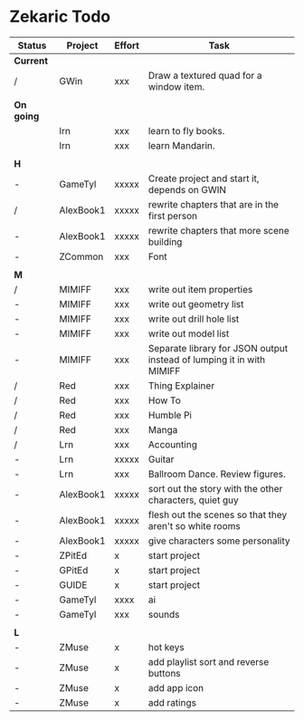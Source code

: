 # Zekaric Todo

| Status        | Project   | Effort    | Task  |
| ---           | ---       | ---       | ---   |
| **Current**   |           |           | |
| /             | GWin      | xxx       | Draw a textured quad for a window item. |
|               |           |           | |
| **On going**  |           |           | |
|               | lrn       | xxx       | learn to fly books. |
|               | lrn       | xxx       | learn Mandarin. |
|               |           |           | |
| **H**         |           |           | |
| -             | GameTyl   | xxxxx     | Create project and start it, depends on GWIN |
| /             | AlexBook1 | xxxxx     | rewrite chapters that are in the first person |
| -             | AlexBook1 | xxxxx     | rewrite chapters that more scene building |
| -             | ZCommon   | xxx       | Font |
|               |           |           | |
| **M**         |           |           | |
| /             | MIMIFF    | xxx       | write out item properties |
| -             | MIMIFF    | xxx       | write out geometry list |
| -             | MIMIFF    | xxx       | write out drill hole list |
| -             | MIMIFF    | xxx       | write out model list |
| -             | MIMIFF    | xxx       | Separate library for JSON output instead of lumping it in with MIMIFF |
| /             | Red       | xxx       | Thing Explainer |
| /             | Red       | xxx       | How To |
| /             | Red       | xxx       | Humble Pi |
| /             | Red       | xxx       | Manga |
| /             | Lrn       | xxx       | Accounting |
| -             | Lrn       | xxxxx     | Guitar |
| -             | Lrn       | xxx       | Ballroom Dance.  Review figures. |
| -             | AlexBook1 | xxxxx     | sort out the story with the other characters, quiet guy |
| -             | AlexBook1 | xxxxx     | flesh out the scenes so that they aren't so white rooms |
| -             | AlexBook1 | xxxxx     | give characters some personality |
| -             | ZPitEd    | x         | start project |
| -             | GPitEd    | x         | start project |
| -             | GUIDE     | x         | start project |
| -             | GameTyl   | xxxx      | ai |
| -             | GameTyl   | xxx       | sounds |
|               |           |           | |
| **L**         |           |           | |
| -             | ZMuse     | x         | hot keys |
| -             | ZMuse     | x         | add playlist sort and reverse buttons |
| -             | ZMuse     | x         | add app icon |
| -             | ZMuse     | x         | add ratings |
